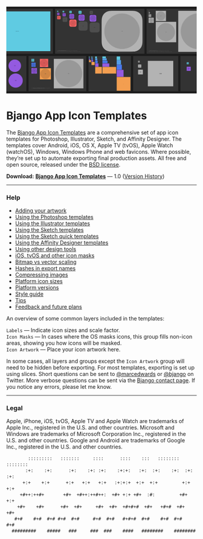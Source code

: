 ![](Help/images/hero.png)

# Bjango App Icon Templates

The [Bjango App Icon Templates](https://bjango.com/designresources/) are a comprehensive set of app icon templates for Photoshop, Illustrator, Sketch, and Affinity Designer. The templates cover Android, iOS, OS X, Apple TV (tvOS), Apple Watch (watchOS), Windows, Windows Phone and web favicons. Where possible, they’re set up to automate exporting final production assets. All free and open source, released under the [BSD license](https://github.com/bjango/Bjango-Templates/blob/master/Help/License.md).

**Download:** **[Bjango App Icon Templates](https://github.com/bjango/Bjango-Templates/archive/master.zip)** — 1.0 ([Version History](https://github.com/bjango/Bjango-Templates/blob/master/Help/Version%20History.md))

-----

### Help

- [Adding your artwork](https://github.com/bjango/Bjango-Templates/blob/master/Help/Help.md#adding-your-artwork)
- [Using the Photoshop templates](https://github.com/bjango/Bjango-Templates/blob/master/Help/Help.md#using-the-photoshop-templates)
- [Using the Illustrator templates](https://github.com/bjango/Bjango-Templates/blob/master/Help/Help.md#using-the-illustrator-templates)
- [Using the Sketch templates](https://github.com/bjango/Bjango-Templates/blob/master/Help/Help.md#using-the-sketch-templates)
- [Using the Sketch quick templates](https://github.com/bjango/Bjango-Templates/blob/master/Help/Help.md#using-the-sketch-quick-templates)
- [Using the Affinity Designer templates](https://github.com/bjango/Bjango-Templates/blob/master/Help/Help.md#using-the-affinity-designer-templates)
- [Using other design tools](https://github.com/bjango/Bjango-Templates/blob/master/Help/Help.md#using-other-design-tools)
- [iOS, tvOS and other icon masks](https://github.com/bjango/Bjango-Templates/blob/master/Help/Help.md#ios-tvos-and-other-icon-masks)
- [Bitmap vs vector scaling](https://github.com/bjango/Bjango-Templates/blob/master/Help/Scaling.md)
- [Hashes in export names](https://github.com/bjango/Bjango-Templates/blob/master/Help/Help.md#hashes-in-export-names)
- [Compressing images](https://github.com/bjango/Bjango-Templates/blob/master/Help/Help.md#compressing-images)
- [Platform icon sizes](https://github.com/bjango/Bjango-Templates/blob/master/Help/Icon%20Sizes.md)
- [Platform versions](https://github.com/bjango/Bjango-Templates/blob/master/Help/Help.md#platform-versions)
- [Style guide](https://github.com/bjango/Bjango-Templates/blob/master/Help/Style%20Guide.md)
- [Tips](https://github.com/bjango/Bjango-Templates/blob/master/Help/Help.md#tips)
- [Feedback and future plans](https://github.com/bjango/Bjango-Templates/blob/master/Help/Help.md#feedback-welcome)

An overview of some common layers included in the templates:

`Labels` — Indicate icon sizes and scale factor.  
`Icon Masks` — In cases where the OS masks icons, this group fills non-icon areas, showing you how icons will be masked.  
`Icon Artwork` — Place your icon artwork here.

In some cases, all layers and groups except the `Icon Artwork` group will need to be hidden before exporting. For most templates, exporting is set up using slices. Short questions can be sent to [@marcedwards](https://twitter.com/marcedwards) or [@bjango](https://twitter.com/bjango) on Twitter. More verbose questions can be sent via the [Bjango contact page](https://bjango.com/contact/). If you notice any errors, please let me know.

-----

### Legal

Apple, iPhone, iOS, tvOS, Apple TV and Apple Watch are trademarks of Apple Inc., registered in the U.S. and other countries. Microsoft and Windows are trademarks of Microsoft Corporation Inc., registered in the U.S. and other countries. Google and Android are trademarks of Google Inc., registered in the U.S. and other countries.

```
        :::::::::   :::::::     ::::      ::::    :::   ::::::::    :::::::: 
       :+:    :+:      :+:    :+: :+:    :+:+:   :+:  :+:    :+:  :+:    :+: 
      +:+    +:+      +:+   +:+   +:+   :+:+:+  +:+  +:+         +:+    +:+  
     +#++:++#+       +#+  +#++:++#++:  +#+ +:+ +#+  :#:         +#+    +:+   
    +#+    +#+      +#+  +#+     +#+  +#+  +#+#+#  +#+   +#+#  +#+    +#+    
   #+#    #+#  #+# #+#  #+#     #+#  #+#   #+#+#  #+#    #+#  #+#    #+#     
  #########    #####   ###     ###  ###    ####   ########    ########       
```
